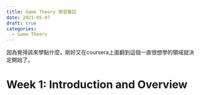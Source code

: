 ```yaml
---
title: Game Theory 學習筆記
date: 2021-05-07
draft: true
categories:
  - Game Theory
---
```


因為覺得該來學點什麼，剛好又在coursera上面翻到這個一直很想學的領域就決定開始了。

# Week 1: Introduction and Overview